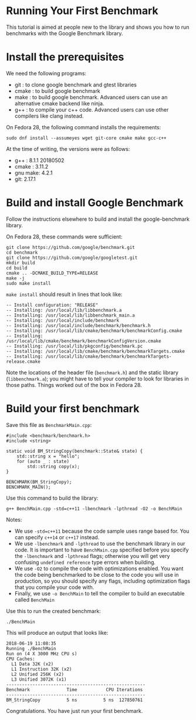 # Running Your First Benchmark

This tutorial is aimed at people new to the library and shows you how to run benchmarks with the Google Benchmark library.

# Install the prerequisites

We need the following programs:

* git : to clone google benchmark and gtest libraries
* cmake : to build google benchmark
* make : to build google benchmark. Advanced users can use an alternative cmake backend like ninja.
* g++ : to compile your c++ code. Advanced users can use other compilers like clang instead.

On Fedora 28, the following command installs the requirements:

```
sudo dnf install --assumeyes wget git-core cmake make gcc-c++
```

At the time of writing, the versions were as follows:
* g++ : 8.1.1 20180502
* cmake : 3.11.2
* gnu make: 4.2.1
* git: 2.17.1

# Build and install Google Benchmark

Follow the instructions elsewhere to build and install the google-benchmark library.

On Fedora 28, these commands were sufficient:

```
git clone https://github.com/google/benchmark.git
cd benchmark
git clone https://github.com/google/googletest.git
mkdir build
cd build
cmake .. -DCMAKE_BUILD_TYPE=RELEASE
make -j
sudo make install
```

`make install` should result in lines that look like:

```
-- Install configuration: "RELEASE"
-- Installing: /usr/local/lib/libbenchmark.a
-- Installing: /usr/local/lib/libbenchmark_main.a
-- Installing: /usr/local/include/benchmark
-- Installing: /usr/local/include/benchmark/benchmark.h
-- Installing: /usr/local/lib/cmake/benchmark/benchmarkConfig.cmake
-- Installing: /usr/local/lib/cmake/benchmark/benchmarkConfigVersion.cmake
-- Installing: /usr/local/lib/pkgconfig/benchmark.pc
-- Installing: /usr/local/lib/cmake/benchmark/benchmarkTargets.cmake
-- Installing: /usr/local/lib/cmake/benchmark/benchmarkTargets-release.cmake
```

Note the locations of the header file (`benchmark.h`) and the static library (`libbenchmark.a`); you might have to tell your compiler to look for libraries in those paths. Things worked out of the box in Fedora 28.


# Build your first benchmark

Save this file as `BenchmarkMain.cpp`:

```
#include <benchmark/benchmark.h>
#include <string>

static void BM_StringCopy(benchmark::State& state) {
    std::string x = "hello";
    for (auto _ : state)
        std::string copy(x);
}

BENCHMARK(BM_StringCopy);
BENCHMARK_MAIN();
```

Use this command to build the library:

```
g++ BenchMain.cpp -std=c++11 -lbenchmark -lpthread -O2 -o BenchMain
```

Notes:
* We use `-std=c++11` because the code sample uses range based for. You can specify `c++14` or `c++17` instead.
* We use `-lbenchmark` and `-lpthread` to use the benchmark library in our code. It is important to have `BenchMain.cpp` specified before you specify the `-lbenchmark` and `-lpthread` flags; otherwise you will get very confusing `undefined reference` type errors when building.
* We use `-O2` to compile the code with optimizations enabled. You want the code being benchmarked to be close to the code you will use in production, so you should specify any flags, including optimization flags that you compile your code with.
* Finally, we use `-o BenchMain` to tell the compiler to build an executable called `BenchMain`

Use this to run the created benchmark:

```
./BenchMain
```

This will produce an output that looks like:

```
2018-06-19 11:08:35
Running ./BenchMain
Run on (4 X 3000 MHz CPU s)
CPU Caches:
  L1 Data 32K (x2)
  L1 Instruction 32K (x2)
  L2 Unified 256K (x2)
  L3 Unified 3072K (x1)
-----------------------------------------------------
Benchmark              Time           CPU Iterations
-----------------------------------------------------
BM_StringCopy          5 ns          5 ns  127850761
```

Congratulations. You have just run your first benchmark.
